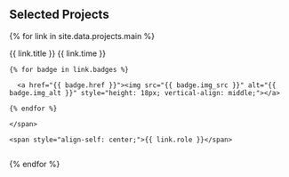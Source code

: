 ## Selected Projects

{% for link in site.data.projects.main %}

<div class="grouped-entry">
  <div class="timed-entry">
    <span>{{ link.title }}</span>
    <span>{{ link.time }}</span>
  </div>
  <div class="timed-entry">
    <span style="display: flex; align-items: center; gap: 4px;">

    {% for badge in link.badges %}

      <a href="{{ badge.href }}"><img src="{{ badge.img_src }}" alt="{{ badge.img_alt }}" style="height: 18px; vertical-align: middle;"></a>

    {% endfor %}

    </span>

    <span style="align-self: center;">{{ link.role }}</span>

  </div>
</div>

{% endfor %}
